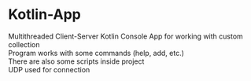 # Kotlin-App
Multithreaded Client-Server Kotlin Console App for working with custom collection  
Program works with some commands (help, add, etc.)  
There are also some scripts inside project  
UDP used for connection
